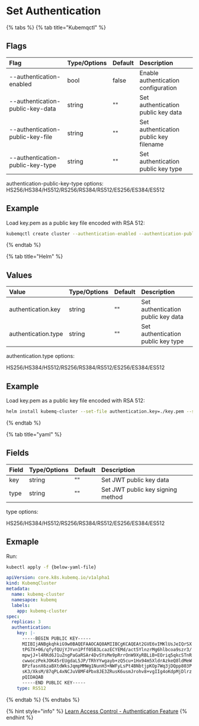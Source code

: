 # Set Authentication

{% tabs %}
{% tab title="Kubemqctl" %}
## Flags

| Flag | Type/Options | Default | Description |
| :--- | :--- | :--- | :--- |
| --authentication-enabled | bool | false | Enable authentication configuration |
| --authentication-public-key-data | string | "" | Set authentication public key data |
| --authentication-public-key-file | string | "" | Set authentication public key filename |
| --authentication-public-key-type | string | "" | Set authentication public key type |

authentication-public-key-type options: HS256/HS384/HS512/RS256/RS384/RS512/ES256/ES384/ES512

## Example

Load key.pem as a public key file encoded with RSA 512:

```bash
kubemqctl create cluster --authentication-enabled --authentication-public-key-file ./key.pem --authentication-public-key-type "RS512"
```
{% endtab %}

{% tab title="Helm" %}
## Values

| Value | Type/Options | Default | Description |
| :--- | :--- | :--- | :--- |
| authentication.key | string | "" | Set authentication public key data |
| authentication.type | string | "" | Set authentication public key type |

authentication.type options:

HS256/HS384/HS512/RS256/RS384/RS512/ES256/ES384/ES512

## Example

Load key.pem as a public key file encoded with RSA 512:

```bash
helm install kubemq-cluster --set-file authentication.key=./key.pem --set authentication.type=RS512 kubemq-charts/kubemq
```
{% endtab %}

{% tab title="yaml" %}
## Fields

| Field | Type/Options | Default | Description |
| :--- | :--- | :--- | :--- |
| key | string | "" | Set JWT public key data |
| type | string | "" | Set JWT public key signing method |

type options:

HS256/HS384/HS512/RS256/RS384/RS512/ES256/ES384/ES512

## Exmaple

Run:

```bash
kubectl apply -f {below-yaml-file}
```

```yaml
apiVersion: core.k8s.kubemq.io/v1alpha1
kind: KubemqCluster
metadata:
  name: kubemq-cluster
  namesapce: kubemq
  labels:
    app: kubemq-cluster
spec:
  replicas: 3
  authentication:
    key: |-
      -----BEGIN PUBLIC KEY-----
      MIIBIjANBgkqhkiG9w0BAQEFAAOCAQ8AMIIBCgKCAQEAt2GVE6vIMKlUsJeIQrSX
      tPG7X+06/qfyfQUjYJYvn1Pff05B3LcazECYEMd/act5YlnzrMg6hlbcoa9szr3/
      mpwjJ+l4RKd6J1uZngPaGaRSAr4DvSYsMe9pRrrOnW9XyRBLiB+EOriq5qkcSTnR
      cwwoczPekJOK45rEUgdaL5JP/TRhYYwgayb+zQ5cu+1Hx94m5XldrAzkeQ8ldMeW
      BPzfasnX6zaBXtdWksJqmpMMWg1NunH3+NWFyLsPt4BNbtjpKOp7Wq3jDQpp803P
      sK3/XksM/87qPL4xNCJuV8MF4Pbx8JE3ZRusK6usmJrohv8+vgIIg4oKdpMjDlrz
      pQIDAQAB
      -----END PUBLIC KEY-----
    type: RS512
```
{% endtab %}
{% endtabs %}

{% hint style="info" %}
[Learn Access Control - Authentication Feature](../../learn/access-control/authentication.md)
{% endhint %}


